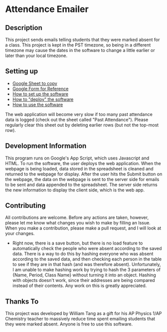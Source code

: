 # Attendance Emailer
## Description
This project sends emails telling students that they were marked absent for a class. This project is kept in the PST timezone, so being in a different timezone may cause the dates in the software to change a little earlier or later than your local timezone.

## Setting up
- [Google Sheet to copy](https://docs.google.com/spreadsheets/d/1DeQIiDuARJ-xWsqOQHVprYn9PcHL9GPKT5t3831ABv8/copy)
- [Google Form for Reference](https://forms.gle/GYksikK1zg6VXFkN8)
- [How to set up the software](https://youtu.be/Us5RIBwkItQ)
- [How to "deploy" the software](https://youtu.be/7C9vWFP1pbc)
- [How to use the software](https://youtu.be/dlnur1X9j2Q)

The web application will become very slow if too many past attendance data is logged (check out the sheet called "Past Attendance"). Please regularly clear this sheet out by deleting earlier rows (but not the top-most row).

## Development Information
This program runs on Google's App Script, which uses Javascript and HTML. To run the software, the user deploys the web application. When the webpage is being loaded, data stored in the spreadsheet is cleaned and returned to the webpage for display. After the user hits the Submit button on the webpage, the data on the webpage is sent to the server side for emails to be sent and data appended to the spreadsheet. The server side returns the new information to display the client side, which is the web app.

## Contributing
All contributions are welcome. Before any actions are taken, however, please let me know what changes you wish to make by filling an Issue. When you make a contribution, please make a pull request, and I will look at your changes.
- Right now, there is a save button, but there is no load feature to automatically check the people who were absent according to the saved data. There is a way to do this by hashing everyone who was absent according to the saved data, and then checking each person in the table to see if they are in that hash (and was therefore absent). Unfortunately, I am unable to make hashing work by trying to hash the 3 parameters of {Name, Period, Class Name} without turning it into an object. Hashing with objects doesn't work, since their addresses are being compared instead of their contents. Any work on this is greatly appreciated.

## Thanks To
This project was developed by William Tang as a gift for his AP Physics 1/AP Chemistry teacher to massively reduce time spent emailing students that they were marked absent. Anyone is free to use this software. 
